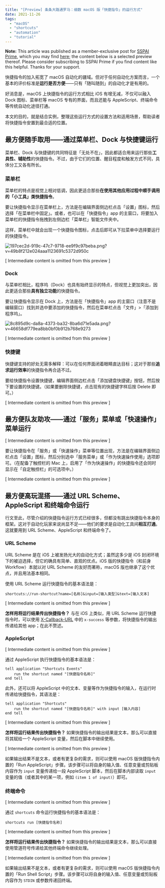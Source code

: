 ```yaml
---
title: "[Preview] 条条大路通罗马：细数 macOS 版「快捷指令」的运行方式"
date: 2021-11-26
tags:
  - "macOS"
  - "shortcuts"
  - "automation"
  - "tutorial"
---
```


**Note:** This article was published as a member-exclusive post for [SSPAI Prime](https://sspai.com/prime), which you may find [here](https://sspai.com/prime/story/macos-shortcuts-methods-of-execution); the content below is a selected preview thereof. Please consider subscribing to SSPAI Prime if you find content like this helpful. Thanks for your support.

快捷指令的加入拓宽了 macOS 自动化的疆域。但对于任何自动化方案而言，一个基本的评价标准是**运行是否方便**——只有「随叫随到」的自动化才是有用的。

好消息是，macOS 上快捷指令的运行方式相比 iOS 有增无减，不仅可以融入 Dock 图标、菜单栏等 macOS 专有的界面，而且还能与 AppleScript、终端命令等传统自动化途径打通。

本文的目的，就是结合实例，整理这些运行方式的设置方法和适用场景，帮助读者将快捷指令安置到最合适的位置。

## 最方便随手取用——通过菜单栏、Dock 与快捷键运行

菜单栏、Dock 与快捷键的共同特征是「无处不在」，因此都适合用来运行那些**工具性、辅助性**的快捷指令。不过，由于它们的位置、醒目程度和触发方式不同，具体分工又各有所长。

### 菜单栏

菜单栏的特点是视觉上相对低调，因此更适合那些**在使用其他应用过程中顺手调用的「小工具」类快捷指令**。

要让快捷指令显示在菜单栏上，方法是在编辑界面侧边栏点击「设置」图标，然后选择「在菜单栏中固定」。或者，也可以在「快捷指令」app 的主窗口，将要加入菜单栏的快捷指令拖拽到左侧边栏「菜单栏」智能文件夹中。

这样，菜单栏中就会出现一个快捷指令图标，点击后即可从下拉菜单中选择要运行的快捷指令。

![197cec2d-919c-47c7-9718-ee9f9c97beba.png?v=49b8f212e024aaa1123691c5372d950c](https://cdn.sspai.com/2021/12/02/article/6170c51895dec729b249d3a47167e415?imageView2/2/w/1120/q/40/interlace/1/ignore-error/1)

[ Intermediate content is omitted from this preview ]

### Dock

与菜单栏相比，程序坞（Dock）也具有始终显示的特点，但视觉上更加突出，因此更适合那些**具有独立功能**的快捷指令。

要让快捷指令显示在 Dock 上，方法是在「快捷指令」app 的主窗口（注意不是编辑窗口）找到并选中要添加的快捷指令，然后在菜单栏点击「文件」>「添加到程序坞」。

![8c895d9c-da8a-4373-ba32-8ba6d71e5ada.png?v=46658df779ea8bb0bf0b912b768e9273](https://cdn.sspai.com/2021/12/02/article/d6094c2e85a63ca756dbc5d77a155b8e?imageView2/2/w/1120/q/40/interlace/1/ignore-error/1)

[ Intermediate content is omitted from this preview ]

### 快捷键

快捷键支持的好处无需多解释：可以在任何界面闭着眼睛直达目标；这对于那些**追求运行效率**的快捷指令再合适不过。

要给快捷指令设置快捷键，编辑界面侧边栏点击「添加键盘快捷键」按钮，然后按下要设置的快捷键。（如果要删除快捷键，点击现有的快捷键字样后按 Delete 即可。）

[ Intermediate content is omitted from this preview ]

## 最方便队友助攻——通过「服务」菜单或「快速操作」菜单运行

[ Intermediate content is omitted from this preview ]

要让快捷指令在「服务」或「快速操作」菜单等位置出现，方法是在编辑界面侧边栏点击「设置」图标，然后分别选中「服务菜单」或「作为快速操作使用」选项即可。（在配备了触控栏的 Mac 上，启用了「作为快速操作」的快捷指令还会同时显示在「自定触控栏」的可选项中。）

[ Intermediate content is omitted from this preview ]

## 最方便高玩混搭——通过 URL Scheme、AppleScript 和终端命令运行

行文至此，尽管介绍的快捷指令运行方式已经很多，但都没有跳出快捷指令本身的框架。这对于自动化玩家来说尚显不足——他们的要求是自动化工具间**相互打通**。这就要用到 URL Scheme、AppleScript 和终端命令了。

### URL Scheme

URL Scheme 是在 iOS 上被发扬光大的自动化方式；虽然这多少是 iOS 封闭环境下的被迫选择，但它的确具有简单、直观的优点。iOS 版的快捷指令（和前身 Workflow）本就以对 URL Scheme 的友好而著称，macOS 版也继承了这个优点，并且用法基本相同。

使用 URL Scheme 运行快捷指令的基本语法是：

```
shortcuts://run-shortcut?name=[名称]&input=[输入类型]&text=[输入文本]
```

[ Intermediate content is omitted from this preview ]

**怎样用将运行结果传出快捷指令？** 与在 iOS 上类似，用 URL Scheme 运行快捷指令时，可以使用 [X-Callback-URL](https://support.apple.com/zh-cn/guide/shortcuts/apdcd7f20a6f/ios) 中的 `x-success` 等参数，将快捷指令的输出传递给其他 app；在此不赘述。

### **AppleScript**

[ Intermediate content is omitted from this preview ]

通过 AppleScript 执行快捷指令的基本语法是：

```
tell application "Shortcuts Events"
    run the shortcut named "[快捷指令名称]"
end tell
```

此外，还可以将 AppleScript 中的文本、变量等作为快捷指令的输入，在运行时传递给快捷指令，其语法是：

```
tell application "Shortcuts"
    run the shortcut named "[快捷指令名称]" with input [输入内容]
end tell
```

[ Intermediate content is omitted from this preview ]

**怎样将运行结果传出快捷指令？** 如果快捷指令的输出结果是文本，那么可以直接将其赋给一个 AppleScript 变量，然后在脚本中继续使用。

[ Intermediate content is omitted from this preview ]

如果输出结果不是文本，或者有更复杂的需求，则可以使用 macOS 版快捷指令内置的「Run AppleScript」步骤。该步骤可以将自身的输入值、任意变量或剪贴板内容作为 `input` 变量传递给一段 AppleScript 脚本，然后在脚本内部读取 `input` 变量的值（或者其中的某一项，例如 `(item 1 of input)`）即可。

### **终端命令**

[ Intermediate content is omitted from this preview ]

通过 `shortcuts` 命令运行快捷指令的基本语法是：

```
shortcuts run [快捷指令名称]
```

[ Intermediate content is omitted from this preview ]

**怎样将运行结果传出快捷指令？** 如果快捷指令的输出结果是文本，那么可以直接使用管道符号传递给其他终端命令继续处理。

[ Intermediate content is omitted from this preview ]

如果输出结果不是文本，或者有更复杂的需求，则可以使用 macOS 版快捷指令内置的「Run Shell Script」步骤。该步骤可以将自身的输入值、任意变量或剪贴板内容作为 `STDIN` 或参数传递回终端。
